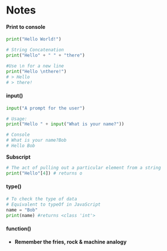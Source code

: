 # Notes

#### Print to console

```python
print("Hello World!")

# String Concatenation
print("Hello" + " " + "there")

#Use \n for a new line
print("Hello \nthere!")
# > Hello
# > there!
```

#### input\(\)

```python
input("A prompt for the user")

# Usage:
print("Hello " + input("What is your name?"))

# Console
# What is your name?Bob
# Hello Bob
```

**Subscript**

```python
# The act of pulling out a particular element from a string
print("Hello"[4]) # returns o
```

#### type\(\)

```python
# To check the type of data 
# Equivalent to typeOf in JavaScript
name = "Bob"
print(name) #returns <class 'int'>
```

#### function\(\)

* **Remember the fries, rock & machine analogy**



